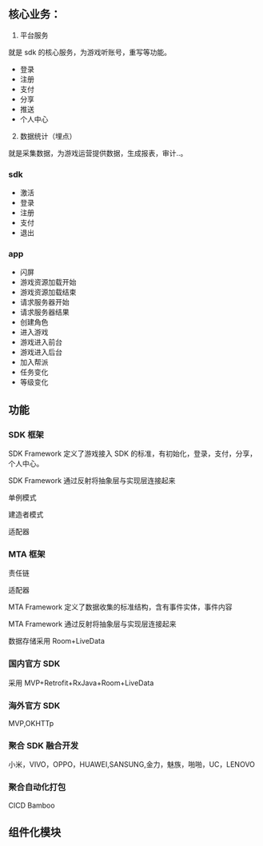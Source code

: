 ## 核心业务：

1. 平台服务

就是 sdk 的核心服务，为游戏听账号，重写等功能。

- 登录
- 注册
- 支付
- 分享
- 推送
- 个人中心

2. 数据统计（埋点）

就是采集数据，为游戏运营提供数据，生成报表，审计..。

### sdk

- 激活
- 登录
- 注册
- 支付
- 退出

### app

- 闪屏
- 游戏资源加载开始
- 游戏资源加载结束
- 请求服务器开始
- 请求服务器结果
- 创建角色
- 进入游戏
- 游戏进入前台
- 游戏进入后台
- 加入帮派
- 任务变化
- 等级变化

## 功能

### SDK 框架

SDK Framework 定义了游戏接入 SDK 的标准，有初始化，登录，支付，分享，个人中心。

SDK Framework 通过反射将抽象层与实现层连接起来

单例模式

建造者模式

适配器

### MTA 框架

责任链

适配器

MTA Framework 定义了数据收集的标准结构，含有事件实体，事件内容

MTA Framework 通过反射将抽象层与实现层连接起来

数据存储采用 Room+LiveData

### 国内官方 SDK

采用 MVP+Retrofit+RxJava+Room+LiveData

### 海外官方 SDK

MVP,OKHTTp

### 聚合 SDK 融合开发

小米，VIVO，OPPO，HUAWEI,SANSUNG,金力，魅族，啪啪，UC，LENOVO

### 聚合自动化打包

CICD Bamboo

## 组件化模块

###

###

